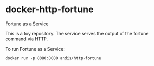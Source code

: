# docker-http-fortune
Fortune as a Service

This is a toy repository. The service serves the output of the fortune
command via HTTP.

To run Fortune as a Service:

    docker run -p 8080:8080 andis/http-fortune
